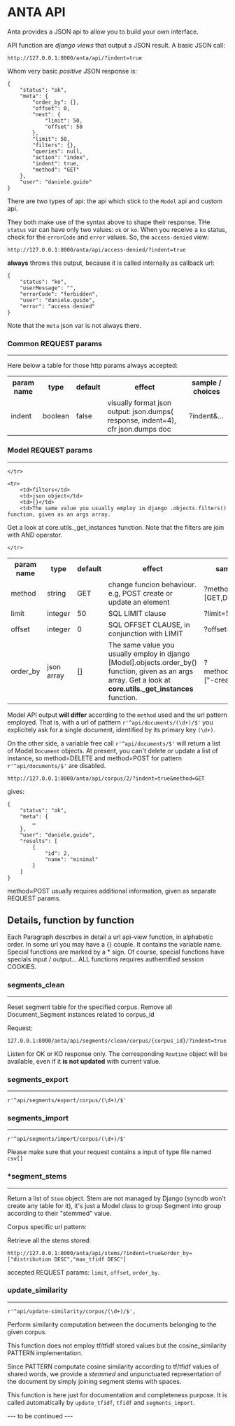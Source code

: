 ANTA API
========

Anta provides a JSON api to allow you to build your own interface.

API function are _django views_ that output a JSON result.
A basic JSON call:

	http://127.0.0.1:8000/anta/api/?indent=true
Whom very basic _positive_ JSON response is:

	{
    	"status": "ok", 
   		"meta": {
        	"order_by": {}, 
        	"offset": 0, 
        	"next": {
            	"limit": 50, 
            	"offset": 50
        	}, 
        	"limit": 50, 
        	"filters": {}, 
        	"queries": null, 
        	"action": "index", 
        	"indent": true, 
        	"method": "GET"
    	}, 
    	"user": "daniele.guido"
	}

There are two types of api: the api which stick to the `Model` api and custom api.

They both make use of the syntax above to shape their response. THe `status` var can have only two values: `ok` or `ko`. When you receive a `ko` status, check for the `errorCode` and `error` values.
So, the `access-denied` view:

	http://127.0.0.1:8000/anta/api/access-denied/?indent=true

__always__ throws this output, because it is called internally as callback url:

	{
    	"status": "ko", 
    	"userMessage": "", 
    	"errorCode": "forbidden",
    	"user": "daniele.guido", 
   		"error": "access denied"
	}

Note that the `meta` json var is not always there.



### Common REQUEST params
---
Here below a table for those http params always accepted:
<table>
    <tr>
        <th>param name</th>
        <th>type</th>
        <th>default</th>
        <th>effect</th>
        <th>sample / choices</th>
    </tr>
    <tr>
        <td>indent</td>
        <td>boolean</td>
        <td>false</td>
        <td>	visually format json output: json.dumps( response, indent=4), cfr json.dumps doc</td>
        <td>	?indent&…</td>
    </tr>
</table>

### Model REQUEST params
---
<table>
    <tr>
        <th>param name</th>
        <th>type</th>
        <th>default</th>
        <th>effect</th>
        <th>sample / choices</th>
    </tr>
    <tr>
        <td>method</td>	
        <td>string</td>	
        <td>GET</td>
        <td>change funcion behaviour. e.g, POST create or update an element</td>
        <td>?method=[GET,DELETE,POST]&…</td>
    </tr>
    <tr>
        <td>limit</td>
        <td>integer</td>
        <td>50</td>
        <td>SQL LIMIT clause</td>
        <td>?limit=50…</td>
    </tr>
     <tr>
        <td>offset</td>
        <td>integer</td>
        <td>0</td>
        <td>SQL OFFSET CLAUSE, in conjunction with LIMIT</td>
        <td>?offset=50&limit=50…</td>
    </tr>
    <tr>
        <td>order_by</td>
        <td>json array</td>
        <td>	[]	</td>
        <td>The same value you usually employ in django [Model].objects.order_by() function, given as an args array.
Get a look at <b>core.utils._get_instances</b> function.	    </td>
        <td>?method=GET&order_by=["-creation_date"]…</td>

    </tr>
    
    <tr>
        <td>filters</td>
        <td>json object</td>
        <td>{}</td>
        <td>The same value you usually employ in django .objects.filters() function, given as an args array.
Get a look at core.utils._get_instances function. Note that the filters are join with AND operator. <!-- Use queries params to have an OR clause, since it needs django.db.models.Q function. -->	    </td>
        <td>?filters={‘user__id’:1035,’user__active’:false}</td>

    </tr>
</table>

Model API output __will differ__ according to the `method` used and the url pattern employed. That is, with a url of patttern `r'^api/documents/(\d+)/$'` you explicitely ask for a single document, identified by its primary key `(\d+)`.

On the other side, a variable free call `r'^api/documents/$'`  will return a list of Model `Document` objects. At present, you can't delete or update a list of instance, so method=DELETE and method=POST for pattern `r'^api/documents/$'` are disabled.


	http://127.0.0.1:8000/anta/api/corpus/2/?indent=true&method=GET

gives:

	{
    	"status": "ok", 
    	"meta": {
        	…
    	}, 
    	"user": "daniele.guido", 
    	"results": [
        	{
            	"id": 2, 
            	"name": "minimal"
        	}
    	]
	}

method=POST usually requires additional information, given as separate REQUEST params.

Details, function by function
-----------------------------

Each Paragraph descrbes in detail a url api-view function, in alphabetic order.
In some url you may have a {} couple. It contains the variable name.
Special functions are marked by a * sign. Of course, special functions have specials input / output… ALL functions requires authentified session COOKIES.

### segments_clean
---
Reset segment table for the specified corpus. Remove all Document_Segment instances related to corpus_id

Request:
    
    127.0.0.1:8000/anta/api/segments/clean/corpus/{corpus_id}/?indent=true
    
Listen for OK or KO response only. The corresponding `Routine` object will be available, even if it __is not updated__ with current value.

### segments_export
---
	r'^api/segments/export/corpus/(\d+)/$'
	
### segments_import
---
	r'^api/segments/import/corpus/(\d+)/$'

Please make sure that your request contains a input of type file named `csv[]`



### *segment_stems
---
Return a list of `Stem` object. Stem are not managed by Django (syncdb won't create any table for it), it's just a Model class to group Segment into group according to their "stemmed" value.

Corpus specific url pattern:
	
	
Retrieve all the stems stored:

	http://127.0.0.1:8000/anta/api/stems/?indent=true&order_by=["distribution DESC","max_tfidf DESC"]
	
accepted REQUEST params: `limit`, `offset`, `order_by`.

<!-- table>
    <tr>
        <th>param name</th>
        <th>type</th>
        <th>default</th>
        <th>effect</th>
        <th>sample / choices</th>
    </tr>
    <tr>
        <td>contains</td>
        <td>string</td>
        <td></td>
        <td>SQL clause WHERE … LIKE</td>
        <td>	?contains=ghost%&…</td>
    </tr>
</table -->	
	
### update_similarity
---
	r'^api/update-similarity/corpus/(\d+)/$',

Perform similarity computation between the documents belonging to the given corpus. 

This function does not employ tf/tfidf stored values but the cosine_similarity PATTERN implementation. 

Since PATTERN computate cosine similarity according to tf/tfidf values of shared words, we provide a _stemmed_ and unpunctuated representation of the document by simply joining segment stems with spaces.

This function is here just for documentation and completeness purpose. It is called automatically by `update_tfidf`, `tfidf` and `segments_import`.


--- to be continued ---